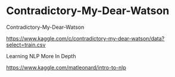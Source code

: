 # Contradictory-My-Dear-Watson
Contradictory-My-Dear-Watson

https://www.kaggle.com/c/contradictory-my-dear-watson/data?select=train.csv

Learning NLP More In Depth

https://www.kaggle.com/matleonard/intro-to-nlp
